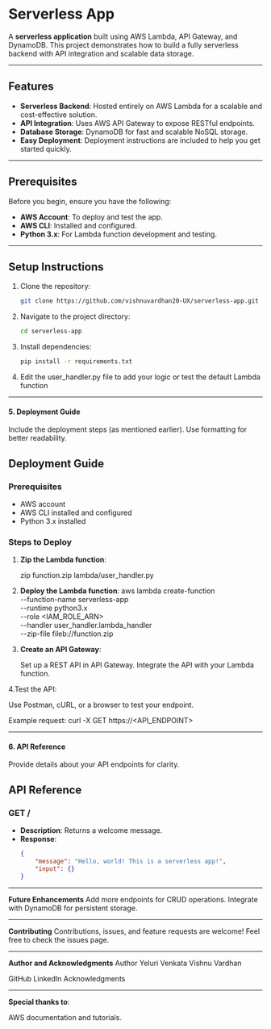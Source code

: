 

# Serverless App

A **serverless application** built using AWS Lambda, API Gateway, and DynamoDB. This project demonstrates how to build a fully serverless backend with API integration and scalable data storage.

---

## Features

- **Serverless Backend**: Hosted entirely on AWS Lambda for a scalable and cost-effective solution.
- **API Integration**: Uses AWS API Gateway to expose RESTful endpoints.
- **Database Storage**: DynamoDB for fast and scalable NoSQL storage.
- **Easy Deployment**: Deployment instructions are included to help you get started quickly.

---

## Prerequisites

Before you begin, ensure you have the following:
- **AWS Account**: To deploy and test the app.
- **AWS CLI**: Installed and configured.
- **Python 3.x**: For Lambda function development and testing.

---

## Setup Instructions

1. Clone the repository:
   ```bash
   git clone https://github.com/vishnuvardhan20-UX/serverless-app.git

2. Navigate to the project directory:
   ```bash
   cd serverless-app

3. Install dependencies:
   ```bash
   pip install -r requirements.txt

4. Edit the user_handler.py file to add your logic or test the default Lambda function
   
---

#### **5. Deployment Guide**
Include the deployment steps (as mentioned earlier). Use formatting for better readability.

## Deployment Guide

### Prerequisites
- AWS account
- AWS CLI installed and configured
- Python 3.x installed

### Steps to Deploy

1. **Zip the Lambda function**:

   zip function.zip lambda/user_handler.py

2. **Deploy the Lambda function**:
   aws lambda create-function \
    --function-name serverless-app \
    --runtime python3.x \
    --role <IAM_ROLE_ARN> \
    --handler user_handler.lambda_handler \
    --zip-file fileb://function.zip

3. **Create an API Gateway**:

   Set up a REST API in API Gateway.
   Integrate the API with your Lambda function.

4.Test the API:

  Use Postman, cURL, or a browser to test your endpoint.

  Example request:
  curl -X GET https://<API_ENDPOINT>

---

#### **6. API Reference**
Provide details about your API endpoints for clarity.

## API Reference

### GET /
- **Description**: Returns a welcome message.
- **Response**:
  ```json
  {
      "message": "Hello, world! This is a serverless app!",
      "input": {}
  }

---

**Future Enhancements**
 Add more endpoints for CRUD operations.
Integrate with DynamoDB for persistent storage.
 
---

**Contributing**
Contributions, issues, and feature requests are welcome! Feel free to check the issues page.

---

**Author and Acknowledgments**
Author
Yeluri Venkata Vishnu Vardhan

GitHub
LinkedIn
Acknowledgments

---

**Special thanks to**:

AWS documentation and tutorials.
